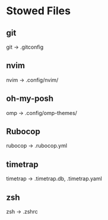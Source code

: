 # Stowed Files

## git

git -> .gitconfig

## nvim

nvim -> .config/nvim/

## oh-my-posh

omp -> .config/omp-themes/

## Rubocop

rubocop -> .rubocop.yml

## timetrap

timetrap -> .timetrap.db, .timetrap.yaml

## zsh

zsh -> .zshrc

